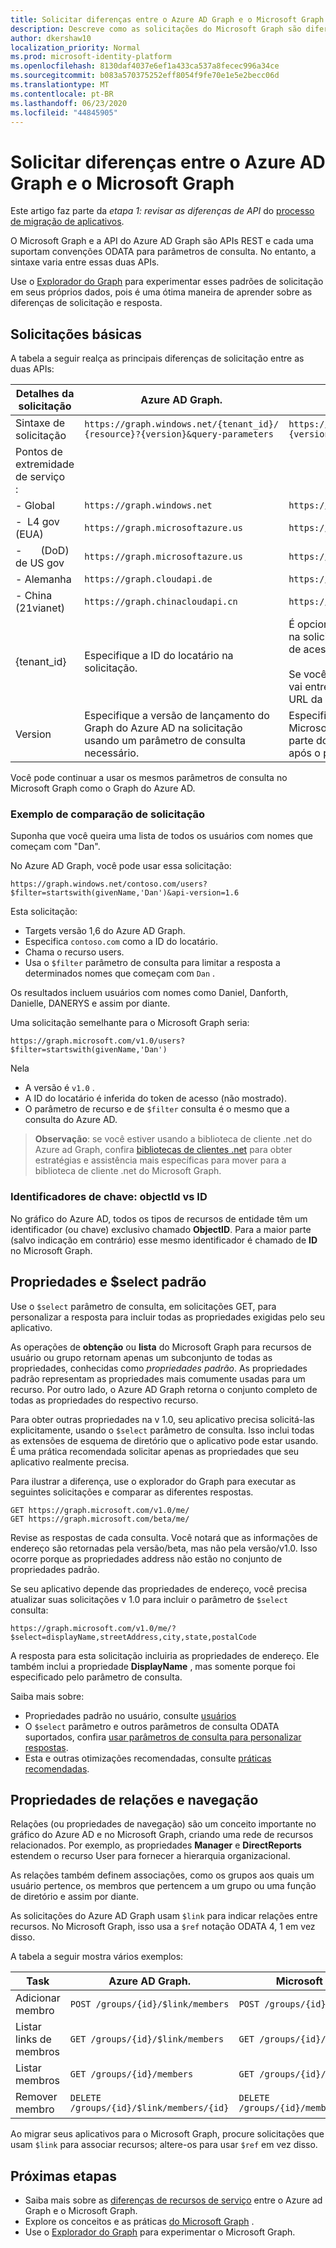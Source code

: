 ```yaml
---
title: Solicitar diferenças entre o Azure AD Graph e o Microsoft Graph
description: Descreve como as solicitações do Microsoft Graph são diferentes das solicitações do Azure AD, o que ajuda a migrar aplicativos para o serviço mais recente..
author: dkershaw10
localization_priority: Normal
ms.prod: microsoft-identity-platform
ms.openlocfilehash: 8130daf4037e6ef1a433ca537a8fecec996a34ce
ms.sourcegitcommit: b083a570375252eff8054f9fe70e1e5e2becc06d
ms.translationtype: MT
ms.contentlocale: pt-BR
ms.lasthandoff: 06/23/2020
ms.locfileid: "44845905"
---
```

# <a name="request-differences-between-azure-ad-graph-and-microsoft-graph"></a>Solicitar diferenças entre o Azure AD Graph e o Microsoft Graph

Este artigo faz parte da *etapa 1: revisar as diferenças de API* do [processo de migração de aplicativos](migrate-azure-ad-graph-planning-checklist.md).

O Microsoft Graph e a API do Azure AD Graph são APIs REST e cada uma suportam convenções ODATA para parâmetros de consulta. No entanto, a sintaxe varia entre essas duas APIs.

Use o [Explorador do Graph](https://aka.ms/ge) para experimentar esses padrões de solicitação em seus próprios dados, pois é uma ótima maneira de aprender sobre as diferenças de solicitação e resposta.

## <a name="basic-requests"></a>Solicitações básicas

A tabela a seguir realça as principais diferenças de solicitação entre as duas APIs:

|Detalhes da solicitação| Azure AD Graph. | Microsoft Graph |
|---|---|---|
|Sintaxe de solicitação| `https://graph.windows.net/{tenant_id}/` <br> `{resource}?{version}&query-parameters` | `https://graph.microsoft.com/`<br>`{version}/{resource}?query-parameters`|
|Pontos de extremidade de serviço &nbsp; :||
|-&nbsp;Global|`https://graph.windows.net`|`https://graph.microsoft.com`|
|-&nbsp;&nbsp;L4 gov (EUA) &nbsp;|`https://graph.microsoftazure.us`|`https://graph.microsoft.us`|
|-&nbsp;&nbsp; &nbsp; &nbsp; (DoD) de US gov|`https://graph.microsoftazure.us`|`https://dod-graph.microsoft.us`|
|-&nbsp;Alemanha|`https://graph.cloudapi.de`|`https://graph.microsoft.de`|
|-&nbsp;China &nbsp; (21vianet)| `https://graph.chinacloudapi.cn`|`https://microsoftgraph.chinacloudapi.cn`|
|{tenant_id}|Especifique a ID do locatário na solicitação.|É opcional especificar uma ID de locatário na solicitação, pois ela é inferida do token de acesso.<br><br>Se você especificar a ID do locatário, ela vai entre o `{version}` e o `{resource}` na URL da solicitação.|
|Version|Especifique a versão de lançamento do Graph do Azure AD na solicitação usando um parâmetro de consulta necessário.|Especifique a versão de lançamento do Microsoft Graph na solicitação como parte do caminho da URL imediatamente após o ponto de extremidade do serviço.|

Você pode continuar a usar os mesmos parâmetros de consulta no Microsoft Graph como o Graph do Azure AD.

### <a name="example-request-comparison"></a>Exemplo de comparação de solicitação

Suponha que você queira uma lista de todos os usuários com nomes que começam com "Dan".

No Azure AD Graph, você pode usar essa solicitação:

`https://graph.windows.net/contoso.com/users?$filter=startswith(givenName,'Dan')&api-version=1.6`

Esta solicitação:

- Targets versão 1,6 do Azure AD Graph.
- Especifica `contoso.com` como a ID do locatário.
- Chama o recurso users.
- Usa o `$filter` parâmetro de consulta para limitar a resposta a determinados nomes que começam com `Dan` .

Os resultados incluem usuários com nomes como Daniel, Danforth, Danielle, DANERYS e assim por diante.

Uma solicitação semelhante para o Microsoft Graph seria:

`https://graph.microsoft.com/v1.0/users?$filter=startswith(givenName,'Dan')`

Nela

- A versão é `v1.0` .
- A ID do locatário é inferida do token de acesso (não mostrado).
- O parâmetro de recurso e de `$filter` consulta é o mesmo que a consulta do Azure AD.

> **Observação**: se você estiver usando a biblioteca de cliente .net do Azure ad Graph, confira [bibliotecas de clientes .net](migrate-azure-ad-graph-client-libraries.md) para obter estratégias e assistência mais específicas para mover para a biblioteca de cliente .net do Microsoft Graph.

### <a name="key-identifiers-objectid-vs-id"></a>Identificadores de chave: objectId vs ID

No gráfico do Azure AD, todos os tipos de recursos de entidade têm um identificador (ou chave) exclusivo chamado **ObjectID**.  Para a maior parte (salvo indicação em contrário) esse mesmo identificador é chamado de **ID** no Microsoft Graph.

## <a name="default-properties-and-select"></a>Propriedades e $select padrão

Use o `$select` parâmetro de consulta, em solicitações GET, para personalizar a resposta para incluir todas as propriedades exigidas pelo seu aplicativo.

As operações de **obtenção** ou **lista** do Microsoft Graph para recursos de usuário ou grupo retornam apenas um subconjunto de todas as propriedades, conhecidas como _propriedades padrão_. As propriedades padrão representam as propriedades mais comumente usadas para um recurso. Por outro lado, o Azure AD Graph retorna o conjunto completo de todas as propriedades do respectivo recurso.

Para obter outras propriedades na v 1.0, seu aplicativo precisa solicitá-las explicitamente, usando o `$select` parâmetro de consulta. Isso inclui todas as extensões de esquema de diretório que o aplicativo pode estar usando. É uma prática recomendada solicitar apenas as propriedades que seu aplicativo realmente precisa.

Para ilustrar a diferença, use o explorador do Graph para executar as seguintes solicitações e comparar as diferentes respostas.

```http
GET https://graph.microsoft.com/v1.0/me/
GET https://graph.microsoft.com/beta/me/
```

Revise as respostas de cada consulta. Você notará que as informações de endereço são retornadas pela versão/beta, mas não pela versão/v1.0.  Isso ocorre porque as propriedades address não estão no conjunto de propriedades padrão.

Se seu aplicativo depende das propriedades de endereço, você precisa atualizar suas solicitações v 1.0 para incluir o parâmetro de `$select` consulta:

```http
https://graph.microsoft.com/v1.0/me/?$select=displayName,streetAddress,city,state,postalCode
```

A resposta para esta solicitação incluiria as propriedades de endereço.  Ele também inclui a propriedade **DisplayName** , mas somente porque foi especificado pelo parâmetro de consulta.

Saiba mais sobre:

- Propriedades padrão no usuário, consulte [usuários](/graph/api/resources/users?view=graph-rest-1.0)
- O `$select` parâmetro e outros parâmetros de consulta ODATA suportados, confira [usar parâmetros de consulta para personalizar respostas](/graph/query-parameters).
- Esta e outras otimizações recomendadas, consulte [práticas recomendadas](/graph/best-practices-concept).

## <a name="relationships-and-navigation-properties"></a>Propriedades de relações e navegação

Relações (ou propriedades de navegação) são um conceito importante no gráfico do Azure AD e no Microsoft Graph, criando uma rede de recursos relacionados. Por exemplo, as propriedades **Manager** e **DirectReports** estendem o recurso User para fornecer a hierarquia organizacional.

As relações também definem associações, como os grupos aos quais um usuário pertence, os membros que pertencem a um grupo ou uma função de diretório e assim por diante.

As solicitações do Azure AD Graph usam `$link` para indicar relações entre recursos.  No Microsoft Graph, isso usa a `$ref` notação ODATA 4, 1 em vez disso.

A tabela a seguir mostra vários exemplos:

| Task | Azure AD Graph. | Microsoft Graph |
|------|----------------|-----------------|
| Adicionar membro        | ```POST /groups/{id}/$link/members```        | ```POST /groups/{id}/members/$ref```        |
| Listar links de membros | ```GET /groups/{id}/$link/members```         | ```GET /groups/{id}/members/$ref```         |
| Listar membros      | ```GET /groups/{id}/members```                | ```GET /groups/{id}/members```               |
| Remover membro     | ```DELETE /groups/{id}/$link/members/{id}``` | ```DELETE /groups/{id}/members/{id}/$ref``` |

Ao migrar seus aplicativos para o Microsoft Graph, procure solicitações que usam `$link` para associar recursos; altere-os para usar `$ref` em vez disso.

## <a name="next-steps"></a>Próximas etapas

- Saiba mais sobre as [diferenças de recursos de serviço](migrate-azure-ad-graph-feature-differences.md) entre o Azure ad Graph e o Microsoft Graph.
- Explore os conceitos e as práticas [do Microsoft Graph](/graph/overview) .
- Use o [Explorador do Graph](https://aka.ms/ge) para experimentar o Microsoft Graph.
